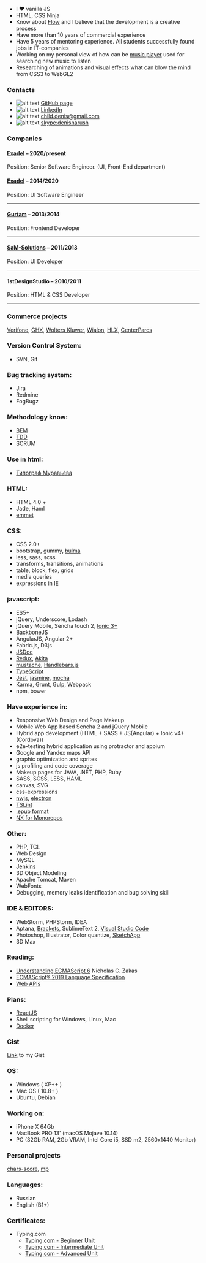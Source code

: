 - I ❤ vanilla JS
- HTML, CSS Ninja
- Know about [Flow](https://en.wikipedia.org/wiki/Flow_(psychology)) and I believe that the development is a creative process
- Have more than 10 years of commercial experience
- Have 5 years of mentoring experience. All students successfully found jobs in IT-companies
- Working on my personal view of how can be [music player](https://github.com/denisnarush/mp) used for searching new music to listen
- Researching of animations and visual effects what can blow the mind from CSS3 to WebGL2

### Contacts
- ![alt text][github-icon] [GitHub page](https://github.com/denisnarush)
- ![alt text][linkedin-icon] [LinkedIn](https://www.linkedin.com/in/denisnarush/)
- ![alt text][email-icon] [child.denis@gmail.com](mailto:child.denis@gmail.com)
- ![alt text][skype-icon] [skype:denisnarush](skype:denisnarush?chat)




### Companies
#### [Exadel](https://exadel.com) – 2020/present
Position: Senior Software Engineer. (UI, Front-End department)

#### [Exadel](https://exadel.com) – 2014/2020
Position: UI Software Engineer

___
#### [Gurtam](https://gurtam.com) – 2013/2014
Position: Frontend Developer

___
#### [SaM-Solutions](https://www.sam-solutions.com) – 2011/2013
Position: UI Developer

___
#### 1stDesignStudio – 2010/2011
Position: HTML & CSS Developer

___

### Commerce projects
[Verifone](https://verifone.com), [GHX](https://ghx.com), [Wolters Kluwer](https://wolterskluwer.com), [Wialon](https://gurtam.com/en/wialon), [HLX](https://www.hlx.com), [CenterParcs](https://www.centerparcs.com)

### Version Control System:
- SVN, Git

### Bug tracking system:
- Jira
- Redmine
- FogBugz

### Methodology know:
- [BEM](https://en.bem.info/)
- [TDD](https://en.wikipedia.org/wiki/Test-driven_development)
- SCRUM

### Use in html:
- [Типограф Муравьёва](http://mdash.ru)

### HTML:
- HTML 4.0 +
- Jade, Haml
- [emmet](https://emmet.io)

### CSS:
- CSS 2.0+
- bootstrap, gummy, [bulma](https://bulma.io/)
- less, sass, scss
- transforms, transitions, animations
- table, block, flex, grids
- media queries
- expressions in IE

### javascript:
- ES5+
- jQuery, Underscore, Lodash
- jQuery Mobile, Sencha touch 2, [Ionic 3+](https://ionicframework.com/)
- BackboneJS
- AngularJS, Angular 2+
- Fabric.js, D3js
- [JSDoc](https://jsdoc.app)
- [Redux](https://redux.js.org/), [Akita](https://netbasal.gitbook.io/akita/)
- [mustache](https://mustache.github.io), [Handlebars.js](http://handlebarsjs.com)
- [TypeScript](https://www.typescriptlang.org)
- [Jest](https://jestjs.io/), [jasmine](https://jasmine.github.io), [mocha](https://mochajs.org)
- Karma, Grunt, Gulp, Webpack
- npm, bower

### Have experience in:
- Responsive Web Design and Page Makeup
- Mobile Web App based Sencha 2 and jQuery Mobile
- Hybrid app development (HTML + SASS + JS(Angular) + Ionic v4+(Cordova))
- e2e-testing hybrid application using protractor and appium
- Google and Yandex maps API
- graphic optimization and sprites
- js profiling and code coverage
- Makeup pages for JAVA, .NET, PHP, Ruby
- SASS, SCSS, LESS, HAML
- canvas, SVG
- css-expressions
- [nwjs](https://nwjs.io), [electron](https://electronjs.org)
- [TSLint](https://palantir.github.io/tslint/)
- [.epub format](https://en.wikipedia.org/wiki/EPUB)
- [NX for Monorepos](https://nx.dev/)

### Other:
- PHP, TCL
- Web Design
- MySQL
- [Jenkins](https://jenkins.io)
- 3D Object Modeling
- Apache Tomcat, Maven
- WebFonts
- Debugging, memory leaks identification and bug solving skill

### IDE & EDITORS:
- WebStorm, PHPStorm, IDEA
- Aptana, [Brackets](http://brackets.io/), SublimeText 2, [Visual Studio Code](https://code.visualstudio.com/)
- Photoshop, Illustrator, Color quantize, [SketchApp](https://www.sketchapp.com)
- 3D Max

### Reading:
- [Understanding ECMAScript 6](https://github.com/nzakas/understandinges6) Nicholas C. Zakas
- [ECMAScript® 2019 Language Specification](https://tc39.github.io/ecma262/)
- [Web APIs](https://developer.mozilla.org/en-US/docs/Web/API)

### Plans:
- [ReactJS](https://reactjs.org/)
- Shell scripting for Windows, Linux, Mac
- [Docker](https://www.docker.com/)

### Gist
[Link](https://gist.github.com/denisnarush) to my Gist

### OS:
- Windows ( XP++ )
- Mac OS ( 10.8+ )
- Ubuntu, Debian

### Working on:
- iPhone X 64Gb
- MacBook PRO 13' (macOS Mojave 10.14)
- PC (32Gb RAM, 2Gb VRAM, Intel Core i5, SSD m2, 2560x1440 Monitor)

### Personal projects
[chars-score](https://github.com/denisnarush/chars-score), [mp](https://github.com/denisnarush/mp)

### Languages:
- Russian
- English (B1+)

### Certificates:
- Typing.com
  - [Typing.com - Beginner Unit](https://www.typing.com/apiv1/student/units/1/108551407/certificate)
  - [Typing.com - Intermediate Unit](https://www.typing.com/apiv1/student/units/2/108551407/certificate)
  - [Typing.com - Advanced Unit](https://www.typing.com/apiv1/student/units/3/108551407/certificate)


[skype-icon]: https://img.icons8.com/windows/20/000000/skype.png "Skype Icon"
[email-icon]: https://img.icons8.com/windows/20/000000/email.png "Email Icon"
[github-icon]: https://img.icons8.com/windows/20/000000/github.png "GitHub Icon"
[linkedin-icon]: https://img.icons8.com/windows/20/000000/linkedin.png "LinkedIn Icon"
